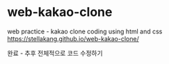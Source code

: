 # web-kakao-clone
web practice - kakao clone coding using html and css
https://stellakang.github.io/web-kakao-clone/


완료 - 추후 전체적으로 코드 수정하기
